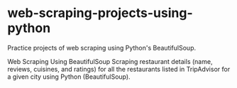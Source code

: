 # web-scraping-projects-using-python
Practice projects of web scraping using Python's BeautifulSoup.


Web Scraping Using BeautifulSoup
Scraping restaurant details (name, reviews, cuisines, and ratings) for all the restaurants listed in TripAdvisor for a given city using Python (BeautifulSoup).
